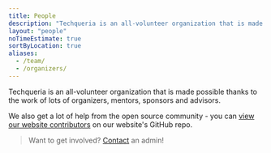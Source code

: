 ```yaml
---
title: People
description: "Techqueria is an all-volunteer organization that is made possible thanks to the work of lots of organizers, mentors, sponsors and advisors."
layout: "people"
noTimeEstimate: true
sortByLocation: true
aliases:
  - /team/
  - /organizers/
---
```


Techqueria is an all-volunteer organization that is made possible thanks to the work of lots of organizers, mentors, sponsors and advisors.

We also get a lot of help from the open source community - you can <a href="https://github.com/techqueria/website/graphs/contributors" rel="noopener" target="_blank">view our website contributors</a>
on our website's GitHub repo.

> Want to get involved? [Contact](/contact/) an admin!
